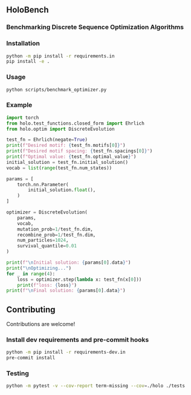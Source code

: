 ## HoloBench
### Benchmarking Discrete Sequence Optimization Algorithms

### Installation

```bash
python -m pip install -r requirements.in
pip install -e .
```

### Usage

```bash
python scripts/benchmark_optimizer.py
```


### Example
```python
import torch
from holo.test_functions.closed_form import Ehrlich
from holo.optim import DiscreteEvolution

test_fn = Ehrlich(negate=True)
print(f"Desired motif: {test_fn.motifs[0]}")
print(f"Desired motif spacing: {test_fn.spacings[0]}")
print(f"Optimal value: {test_fn.optimal_value}")
initial_solution = test_fn.initial_solution()
vocab = list(range(test_fn.num_states))

params = [
    torch.nn.Parameter(
        initial_solution.float(),
    )
]

optimizer = DiscreteEvolution(
    params,
    vocab,
    mutation_prob=1/test_fn.dim,
    recombine_prob=1/test_fn.dim,
    num_particles=1024,
    survival_quantile=0.01
)

print(f"\nInitial solution: {params[0].data}")
print("\nOptimizing...")
for _ in range(4):
    loss = optimizer.step(lambda x: test_fn(x[0]))
    print(f"loss: {loss}")
print(f"\nFinal solution: {params[0].data}")
```

## Contributing

Contributions are welcome!

### Install dev requirements and pre-commit hooks

```bash
python -m pip install -r requirements-dev.in
pre-commit install
```

### Testing

```bash
python -m pytest -v --cov-report term-missing --cov=./holo ./tests
```
